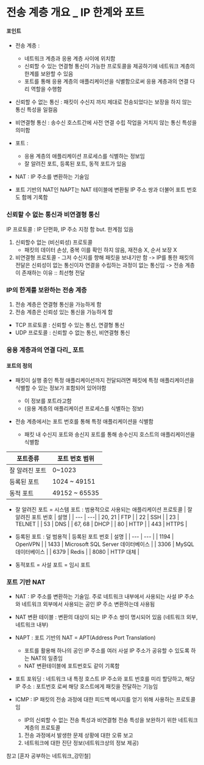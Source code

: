 # 전송 계층 개요 \_ IP 한계와 포트

#### 포인트

- 전송 계층 :

  - 네트워크 계층과 응용 계층 사이에 위치함
  - 신뢰할 수 있는 연결형 통신이 가능한 프로토콜을 제공하기에 네트워크 계층의 한계를 보완할 수 있음
  - 포트를 통해 응용 계층의 애플리케이션을 식별함으로써 응용 계층과의 연결 다리 역할을 수행함

- 신뢰할 수 없는 통신 : 패킷이 수신지 까지 제대로 전송되었다는 보장을 하지 않는 통신 특성을 일컬음
- 비연결형 통신 : 송수신 호스트간에 사전 연결 수립 작업을 거치지 않는 통신 특성을 의미함
- 포트 :
  - 응용 계층의 애플리케이션 프로세스를 식별하는 정보임
  - 잘 알려진 포트, 등록된 포트, 동적 포트가 있음
- NAT : IP 주소를 변환하는 기술임
- 포트 기반의 NAT인 NAPT는 NAT 테이블에 변환될 IP 주소 쌍과 더불어 포트 번호도 함께 기록함

### 신뢰할 수 없는 통신과 비연결형 통신

IP 프로토콜 : IP 단편화, IP 주소 지정 함 but. 한계점 있음

1. 신뢰할수 없는 (비신뢰성) 프로토콜
   - 패킷의 데이터 손상, 중복 이를 확인 하지 않음, 재전송 X, 순서 보장 X
2. 비연결형 프로토콜 - 그저 수신지를 향해 패킷을 보내기만 함
   -> IP를 통한 패킷의 전달은 신뢰성이 없는 통신이자 연결을 수립하는 과정이 없는 통신임 -> 전송 계층이 존재하는 이유 :: 최선형 전달

### IP의 한계를 보완하는 전송 계층

1. 전송 계층은 연결형 통신을 가능하게 함
2. 전송 계층은 신뢰성 있는 통신을 가능하게 함

- TCP 프로토콜 : 신뢰할 수 있는 통신, 연결형 통신
- UDP 프로토콜 : 신뢰할 수 없는 통신, 비연결형 통신

### 응용 계층과의 연결 다리\_ 포트

#### 포트의 정의

- 패킷이 실행 중인 특정 애플리케이션까지 전달되려면 패킷에 특정 애플리케이션을 식별할 수 있는 정보가 포함되어 있어야함

  - 이 정보를 포트라고함
  - (응용 계층의 애플리케이션 프로세스를 식별하는 정보)

- 전송 계층에서는 포트 번호를 통해 특정 애플리케이션을 식별함
  - 패킷 내 수신지 포트와 송신지 포트를 통해 송수신지 호스트의 애플리케이션을 식별함

| 포트종류       | 포트 번호 범위 |
| -------------- | -------------- |
| 잘 알려진 포트 | 0~1023         |
| 등록된 포트    | 1024 ~ 49151   |
| 동적 포트      | 49152 ~ 65535  |

- 잘 알려진 포트 = 시스템 포트 : 범용적으로 사용되는 애플리케이션 프로토콜
  | 잘 알려진 포트 번호 | 설명 |
  | --- | ---|
  | 20, 21 | FTP |
  | 22 | SSH |
  | 23 | TELNET |
  | 53 | DNS |
  | 67, 68 | DHCP |
  | 80 | HTTP |
  | 443 | HTTPS |

- 등록된 포트 : 덜 범용적
  | 등록된 포트 번호 | 설명 |
  | --- | --- |
  | 1194 | OpenVPN |
  | 1433 | Microsoft SQL Server 데이터베이스 |
  | 3306 | MySQL 데이터베이스 |
  | 6379 | Redis |
  | 8080 | HTTP 대체 |

- 동적포트 = 사설 포트 = 임시 포트

### 포트 기반 NAT

- NAT : IP 주소를 변환하는 기술임. 주로 네트워크 내부에서 사용되는 사설 IP 주소와 네트워크 외부에서 사용되는 공인 IP 주소 변환하는데 사용됨
- NAT 변환 테이블 : 변환의 대상이 되는 IP 주소 쌍이 명시되어 있음 (네트워크 외부, 네트워크 내부)
- NAPT : 포트 기반의 NAT = APT(Address Port Translation)

  - 포트를 활용해 하나의 공인 IP 주소를 여러 사설 IP 주소가 공유할 수 있도록 하는 NAT의 일종임
  - NAT 변환테이블에 포트번호도 같이 기록함

- 포트 포워딩 : 네트워크 내 특정 호스트 IP 주소와 포트 번호를 미리 할당하고, 해당 IP 주소 : 포트번호 로써 해당 호스트에게 패킷을 전달하는 기능임
- ICMP : IP 패킷의 전송 과정에 대한 피드백 메시지를 얻기 위해 사용하는 프로토콜임
  - IP의 신뢰할 수 없는 전송 특성과 비연결형 전송 특성을 보완하기 위한 네트워크 계층의 프로토콜
  1. 전송 과정에서 발생한 문제 상황에 대한 오류 보고
  2. 네트워크에 대한 진단 정보(네트워크상의 정보 제공)

참고 [혼자 공부하는 네트워크_강민철]
